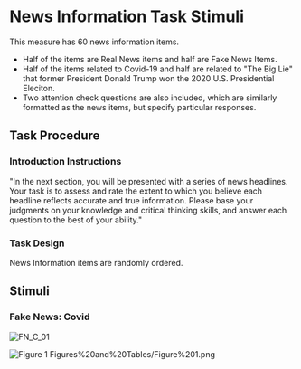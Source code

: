 # News Information Task Stimuli

This measure has 60 news information items.
- Half of the items are Real News items and half are Fake News Items. 
- Half of the items related to Covid-19 and half are related to "The Big Lie" that former President Donald Trump won the 2020 U.S. Presidential Eleciton.
- Two attention check questions are also included, which are similarly formatted as the news items, but specify particular responses.


## Task Procedure

### Introduction Instructions
"In the next section, you will be presented with a series of news headlines. Your task is to assess and rate the extent to which you believe each headline reflects accurate and true information. Please base your judgments on your knowledge and critical thinking skills, and answer each question to the best of your ability."

### Task Design

News Information items are randomly ordered. 

## Stimuli

### Fake News: Covid

![FN_C_01](https://raw.githubusercontent.com/caddickzac/MisinformationSusceptibilityAndSleep/main/Measures/NewsTaskStimuli/FakeNews-Covid/FN_C_01.png)

![Figure 1](Figures%20and%20Tables/Figure%201.png?raw=true)
Figures%20and%20Tables/Figure%201.png

